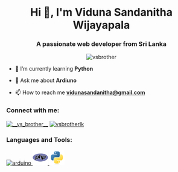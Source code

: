 <h1 align="center">Hi 👋, I'm Viduna Sandanitha Wijayapala</h1>
<h3 align="center">A passionate web developer from Sri Lanka</h3>

<p align="center"> <img src="https://komarev.com/ghpvc/?username=vsbrother&label=Profile%20views&color=0e75b6&style=flat" alt="vsbrother" /> </p>

- 🌱 I’m currently learning **Python**

- 💬 Ask me about **Ardiuno**

- 📫 How to reach me **vidunasandanitha@gmail.com**

<h3 align="left">Connect with me:</h3>
<p align="left">
<a href="https://instagram.com/__vs_brother__" target="blank"><img align="center" src="https://raw.githubusercontent.com/rahuldkjain/github-profile-readme-generator/master/src/images/icons/Social/instagram.svg" alt="__vs_brother__" height="30" width="40" /></a>
<a href="https://www.youtube.com/c/vsbrotherlk" target="blank"><img align="center" src="https://raw.githubusercontent.com/rahuldkjain/github-profile-readme-generator/master/src/images/icons/Social/youtube.svg" alt="vsbrotherlk" height="30" width="40" /></a>
</p>

<h3 align="left">Languages and Tools:</h3>
<p align="left"> <a href="https://www.arduino.cc/" target="_blank" rel="noreferrer"> <img src="https://cdn.worldvectorlogo.com/logos/arduino-1.svg" alt="arduino" width="40" height="40"/> </a> <a href="https://www.php.net" target="_blank" rel="noreferrer"> <img src="https://raw.githubusercontent.com/devicons/devicon/master/icons/php/php-original.svg" alt="php" width="40" height="40"/> </a> <a href="https://www.python.org" target="_blank" rel="noreferrer"> <img src="https://raw.githubusercontent.com/devicons/devicon/master/icons/python/python-original.svg" alt="python" width="40" height="40"/> </a> </p>
